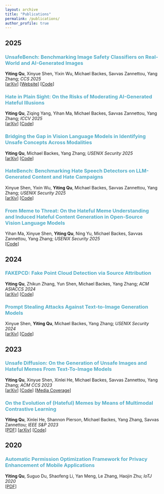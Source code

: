 ```yaml
---
layout: archive
title: "Publications"
permalink: /publications/
author_profile: true
---
```



## 2025
### <span style="color:#52ADC8">UnsafeBench: Benchmarking Image Safety Classifiers on Real-World and AI-Generated Images</span>
**Yiting Qu**, Xinyue Shen, Yixin Wu, Michael Backes, Savvas Zannettou, Yang Zhang; *CCS 2025* \
[[arXiv](https://arxiv.org/abs/2405.03486)]
[[Website](https://unsafebench.github.io/)]
[[Code](https://github.com/YitingQu/UnsafeBench)]

### <span style="color:#52ADC8">Hate in Plain Sight: On the Risks of Moderating AI-Generated Hateful Illusions</span>
**Yiting Qu**, Ziqing Yang, Yihan Ma, Michael Backes, Savvas Zannettou, Yang Zhang; *ICCV 2025* \
[[arXiv]()]
[[Code]()]

### <span style="color:#52ADC8">Bridging the Gap in Vision Language Models in Identifying Unsafe Concepts Across Modalities</span>
**Yiting Qu**, Michael Backes, Yang Zhang; *USENIX Security 2025* \
[[arXiv](https://arxiv.org/abs/2507.11155v1)]
[[Code](https://github.com/TrustAIRLab/SaferVLM)]

### <span style="color:#52ADC8">HateBench: Benchmarking Hate Speech Detectors on LLM-Generated Content and Hate Campaigns</span>
Xinyue Shen, Yixin Wu, **Yiting Qu**, Michael Backes, Savvas Zannettou, Yang Zhang; *USENIX Security 2025* \
[[arXiv](https://arxiv.org/abs/2501.16750)]
[[Code](https://github.com/TrustAIRLab/HateBench)]

### <span style="color:#52ADC8">From Meme to Threat: On the Hateful Meme Understanding and Induced Hateful Content Generation in Open-Source Vision Language Models</span>
Yihan Ma, Xinyue Shen, **Yiting Qu**, Ning Yu, Michael Backes, Savvas Zannettou, Yang Zhang; *USENIX Security 2025* \
[[Code](https://github.com/TrustAIRLab/Hateful_Memes_in_VLM)]

## 2024

### <span style="color:#52ADC8">FAKEPCD: Fake Point Cloud Detection via Source Attribution</span>
**Yiting Qu**, Zhikun Zhang, Yun Shen, Michael Backes, Yang Zhang; *ACM ASIACCS 2024* \
[[arXiv](https://arxiv.org/abs/2312.11213)]
[[Code](https://github.com/YitingQu/FakePCD)]

### <span style="color:#52ADC8">Prompt Stealing Attacks Against Text-to-Image Generation Models</span>
Xinyue Shen, **Yiting Qu**, Michael Backes, Yang Zhang; *USENIX Security 2024* \
[[arXiv](https://arxiv.org/abs/2212.06573)]
[[Code](https://github.com/verazuo/prompt-stealing-attack)]

## 2023

### <span style="color:#52ADC8">Unsafe Diffusion: On the Generation of Unsafe Images and Hateful Memes From Text-To-Image Models</span>
**Yiting Qu**, Xinyue Shen, Xinlei He, Michael Backes, Savvas Zannettou, Yang Zhang; *ACM CCS 2023* \
[[arXiv](https://arxiv.org/abs/2305.13873)]
[[Code](https://github.com/YitingQu/unsafe-diffusion)]
[[Media Coverage](https://montrealethics.ai/on-the-generation-of-unsafe-images-and-hateful-memes-from-text-to-image-models/)]

### <span style="color:#52ADC8">On the Evolution of (Hateful) Memes by Means of Multimodal Contrastive Learning</span>
**Yiting Qu**, Xinlei He, Shannon Pierson, Michael Backes, Yang Zhang, Savvas Zannettou; *IEEE S&P 2023* \
[[PDF](https://www.computer.org/csdl/proceedings-article/sp/2023/933600b348/1Js0DSpXQD6)]
[[arXiv](https://arxiv.org/abs/2212.06573)]
[[Code](https://github.com/YitingQu/meme-evolution)]

## 2020

### <span style="color:#52ADC8">Automatic Permission Optimization Framework for Privacy Enhancement of Mobile Applications</span>
**Yiting Qu**, Suguo Du, Shaofeng Li, Yan Meng, Le Zhang, Haojin Zhu; *IoTJ 2020* \
[[PDF](https://ieeexplore.ieee.org/abstract/document/9270036)]
